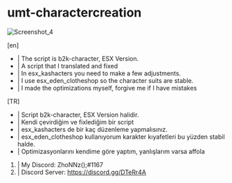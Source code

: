 # umt-charactercreation
 
![Screenshot_4](https://user-images.githubusercontent.com/52080900/90655530-5d5c2a80-e24a-11ea-9a85-6024400b5743.png)




[en]
- | The script is b2k-character, ESX Version.
- | A script that I translated and fixed
- | In esx_kashacters you need to make a few adjustments.
- | I use esx_eden_clotheshop so the character suits are stable.
- | I made the optimizations myself, forgive me if I have mistakes

[TR]
- | Script b2k-character, ESX Version halidir.
- | Kendi çevirdiğim ve fixlediğim bir script
- | esx_kashacters de bir kaç düzenleme yapmalısınız.
- | esx_eden_clotheshop kullanıyorum karakter kıyafetleri bu yüzden stabil halde.
- | Optimizasyonlarını kendime göre yaptım, yanlışlarım varsa affola



1) |   My Discord:         ZhoNNz();#1167
2) |   Discord Server:   https://discord.gg/DTeRr4A
